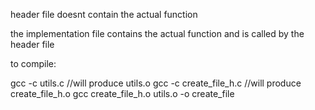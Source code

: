 header file doesnt contain the actual function

the implementation file contains the actual function and is called by the header file

to compile:

gcc -c utils.c //will produce utils.o
gcc -c create_file_h.c //will produce create_file_h.o
gcc create_file_h.o utils.o -o create_file